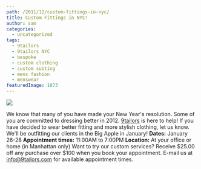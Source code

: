 ```yaml
---
path: /2011/12/custom-fittings-in-nyc/
title: Custom Fittings in NYC!
author: sam
categories: 
  - uncategorized
tags: 
  - 9tailors
  - 9tailors NYC
  - bespoke
  - custom clothing
  - custom suiting
  - mens fashion
  - menswear
featuredImage: 1073
---
```

[![](http://2.bp.blogspot.com/-bmj6jMuvQTc/TvJqn_eer9I/AAAAAAAAKhY/vFOZvJpZCB4/s400/9TailorsFallShoot-229.jpg)](http://2.bp.blogspot.com/-bmj6jMuvQTc/TvJqn_eer9I/AAAAAAAAKhY/vFOZvJpZCB4/s1600/9TailorsFallShoot-229.jpg)

We know that many of you have made your New Year's resolution. Some of you are committed to dressing better in 2012. [9tailors](http://9tailors.com/) is here to help! If you have decided to wear better fitting and more stylish clothing, let us know. We'll be outfitting our clients in the Big Apple in January! **Dates:** January 26-28 **Appointment times:** 11:00AM to 7:00PM **Location:** At your office or home (in Manhattan only) Want to try our custom services? Receive $25.00 off any purchase over $100 when you book your appointment. E-mail us at [info@9tailors.com](mailto:info@9tailors.com) for available appointment times.
